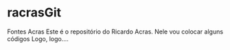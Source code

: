 ﻿# racrasGit
Fontes Acras
Este é o repositório do Ricardo Acras.
Nele vou colocar alguns códigos
Logo, logo....